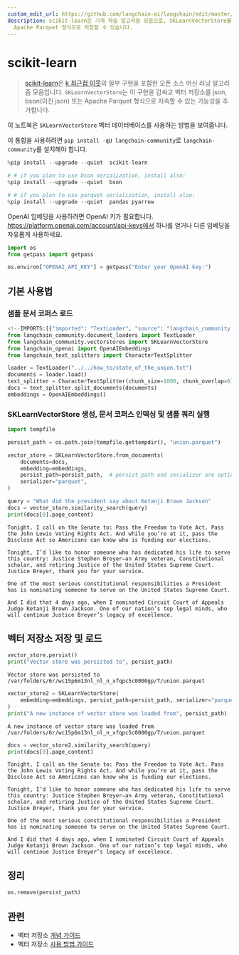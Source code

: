 ```yaml
---
custom_edit_url: https://github.com/langchain-ai/langchain/edit/master/docs/docs/integrations/vectorstores/sklearn.ipynb
description: scikit-learn은 기계 학습 알고리즘 모음으로, SKLearnVectorStore를 통해 벡터 저장소를 JSON, BSON,
  Apache Parquet 형식으로 저장할 수 있습니다.
---
```


# scikit-learn

> [scikit-learn](https://scikit-learn.org/stable/)은 [k 최근접 이웃](https://scikit-learn.org/stable/modules/generated/sklearn.neighbors.NearestNeighbors.html)의 일부 구현을 포함한 오픈 소스 머신 러닝 알고리즘 모음입니다. `SKLearnVectorStore`는 이 구현을 감싸고 벡터 저장소를 json, bson(이진 json) 또는 Apache Parquet 형식으로 지속할 수 있는 가능성을 추가합니다.

이 노트북은 `SKLearnVectorStore` 벡터 데이터베이스를 사용하는 방법을 보여줍니다.

이 통합을 사용하려면 `pip install -qU langchain-community`로 `langchain-community`를 설치해야 합니다.

```python
%pip install --upgrade --quiet  scikit-learn

# # if you plan to use bson serialization, install also:
%pip install --upgrade --quiet  bson

# # if you plan to use parquet serialization, install also:
%pip install --upgrade --quiet  pandas pyarrow
```


OpenAI 임베딩을 사용하려면 OpenAI 키가 필요합니다. https://platform.openai.com/account/api-keys에서 하나를 얻거나 다른 임베딩을 자유롭게 사용하세요.

```python
import os
from getpass import getpass

os.environ["OPENAI_API_KEY"] = getpass("Enter your OpenAI key:")
```


## 기본 사용법

### 샘플 문서 코퍼스 로드

```python
<!--IMPORTS:[{"imported": "TextLoader", "source": "langchain_community.document_loaders", "docs": "https://api.python.langchain.com/en/latest/document_loaders/langchain_community.document_loaders.text.TextLoader.html", "title": "scikit-learn"}, {"imported": "SKLearnVectorStore", "source": "langchain_community.vectorstores", "docs": "https://api.python.langchain.com/en/latest/vectorstores/langchain_community.vectorstores.sklearn.SKLearnVectorStore.html", "title": "scikit-learn"}, {"imported": "OpenAIEmbeddings", "source": "langchain_openai", "docs": "https://api.python.langchain.com/en/latest/embeddings/langchain_openai.embeddings.base.OpenAIEmbeddings.html", "title": "scikit-learn"}, {"imported": "CharacterTextSplitter", "source": "langchain_text_splitters", "docs": "https://api.python.langchain.com/en/latest/character/langchain_text_splitters.character.CharacterTextSplitter.html", "title": "scikit-learn"}]-->
from langchain_community.document_loaders import TextLoader
from langchain_community.vectorstores import SKLearnVectorStore
from langchain_openai import OpenAIEmbeddings
from langchain_text_splitters import CharacterTextSplitter

loader = TextLoader("../../how_to/state_of_the_union.txt")
documents = loader.load()
text_splitter = CharacterTextSplitter(chunk_size=1000, chunk_overlap=0)
docs = text_splitter.split_documents(documents)
embeddings = OpenAIEmbeddings()
```


### SKLearnVectorStore 생성, 문서 코퍼스 인덱싱 및 샘플 쿼리 실행

```python
import tempfile

persist_path = os.path.join(tempfile.gettempdir(), "union.parquet")

vector_store = SKLearnVectorStore.from_documents(
    documents=docs,
    embedding=embeddings,
    persist_path=persist_path,  # persist_path and serializer are optional
    serializer="parquet",
)

query = "What did the president say about Ketanji Brown Jackson"
docs = vector_store.similarity_search(query)
print(docs[0].page_content)
```

```output
Tonight. I call on the Senate to: Pass the Freedom to Vote Act. Pass the John Lewis Voting Rights Act. And while you’re at it, pass the Disclose Act so Americans can know who is funding our elections. 

Tonight, I’d like to honor someone who has dedicated his life to serve this country: Justice Stephen Breyer—an Army veteran, Constitutional scholar, and retiring Justice of the United States Supreme Court. Justice Breyer, thank you for your service. 

One of the most serious constitutional responsibilities a President has is nominating someone to serve on the United States Supreme Court. 

And I did that 4 days ago, when I nominated Circuit Court of Appeals Judge Ketanji Brown Jackson. One of our nation’s top legal minds, who will continue Justice Breyer’s legacy of excellence.
```

## 벡터 저장소 저장 및 로드

```python
vector_store.persist()
print("Vector store was persisted to", persist_path)
```

```output
Vector store was persisted to /var/folders/6r/wc15p6m13nl_nl_n_xfqpc5c0000gp/T/union.parquet
```


```python
vector_store2 = SKLearnVectorStore(
    embedding=embeddings, persist_path=persist_path, serializer="parquet"
)
print("A new instance of vector store was loaded from", persist_path)
```

```output
A new instance of vector store was loaded from /var/folders/6r/wc15p6m13nl_nl_n_xfqpc5c0000gp/T/union.parquet
```


```python
docs = vector_store2.similarity_search(query)
print(docs[0].page_content)
```

```output
Tonight. I call on the Senate to: Pass the Freedom to Vote Act. Pass the John Lewis Voting Rights Act. And while you’re at it, pass the Disclose Act so Americans can know who is funding our elections. 

Tonight, I’d like to honor someone who has dedicated his life to serve this country: Justice Stephen Breyer—an Army veteran, Constitutional scholar, and retiring Justice of the United States Supreme Court. Justice Breyer, thank you for your service. 

One of the most serious constitutional responsibilities a President has is nominating someone to serve on the United States Supreme Court. 

And I did that 4 days ago, when I nominated Circuit Court of Appeals Judge Ketanji Brown Jackson. One of our nation’s top legal minds, who will continue Justice Breyer’s legacy of excellence.
```

## 정리

```python
os.remove(persist_path)
```


## 관련

- 벡터 저장소 [개념 가이드](/docs/concepts/#vector-stores)
- 벡터 저장소 [사용 방법 가이드](/docs/how_to/#vector-stores)
